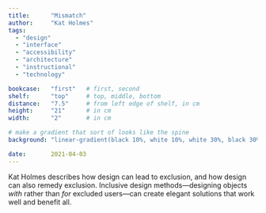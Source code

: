 ```yaml
---
title: 		"Mismatch"
author: 	"Kat Holmes"
tags:
  - "design"
  - "interface"
  - "accessibility"
  - "architecture"
  - "instructional"
  - "technology"

bookcase: 	"first"   # first, second
shelf: 		"top"     # top, middle, bottom
distance: 	"7.5"     # from left edge of shelf, in cm
height:		"21"      # in cm
width:		"2"       # in cm

# make a gradient that sort of looks like the spine
background: "linear-gradient(black 10%, white 10%, white 30%, black 30%, black 40%, white 40%, white 42%, black 42%, black 44%, white 44%, white 46%, black 46%, black 48%, white 48%, white 50%, black 50%, black 60%, white 60%, white 80%, black 80%, black 90%, white 90%, white 98%, black 98%)"

date: 		2021-04-03
---
```


Kat Holmes describes how design can lead to exclusion, and how design can also remedy exclusion. Inclusive design methods—designing objects *with* rather than *for* excluded users—can create elegant solutions that work well and benefit all.